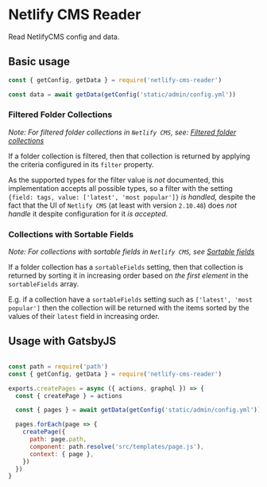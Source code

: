 # Netlify CMS Reader

Read NetlifyCMS config and data.

## Basic usage

```js
const { getConfig, getData } = require('netlify-cms-reader')

const data = await getData(getConfig('static/admin/config.yml'))
```

### Filtered Folder Collections

*Note: For filtered folder collections in `Netlify CMS`, see:
[Filtered folder collections](https://www.netlifycms.org/docs/collection-types/#filtered-folder-collections)*

If a folder collection is filtered, then that collection is returned
by applying the criteria configured in its `filter` property.

As the supported types for the filter value is *not* documented,
this implementation accepts all possible types, so a filter
with the setting `{field: tags, value: ['latest', 'most popular']}`
*is handled,* despite the fact that the UI of `Netlify CMS` (at least
with version `2.10.48`) does *not handle* it despite configuration
for it *is accepted*.


### Collections with Sortable Fields

*Note: For collections with sortable fields in `Netlify CMS`, see
[Sortable fields](https://www.netlifycms.org/docs/configuration-options/#sortable_fields)*

If a folder collection has a `sortableFields` setting, then that
collection is returned by sorting it in increasing order based on
*the first element* in the `sortableFields` array.

E.g. if a collection have a `sortableFields` setting such as `['latest', 'most popular']` then the collection will be returned with the items sorted by the
values of their `latest` field in increasing order.



## Usage with GatsbyJS

```js

const path = require('path')
const { getConfig, getData } = require('netlify-cms-reader')

exports.createPages = async ({ actions, graphql }) => {
  const { createPage } = actions

  const { pages } = await getData(getConfig('static/admin/config.yml'))

  pages.forEach(page => {
    createPage({
      path: page.path,
      component: path.resolve('src/templates/page.js'),
      context: { page },
    })
  })
}
```
